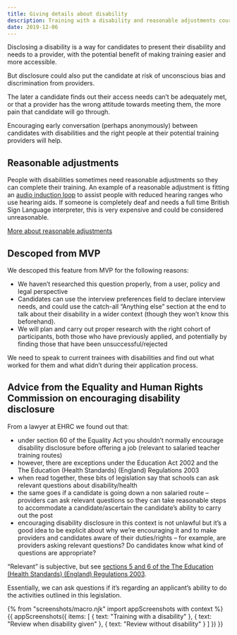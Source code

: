 ```yaml
---
title: Giving details about disability
description: Training with a disability and reasonable adjustments course choices.
date: 2019-12-06
---
```

Disclosing a disability is a way for candidates to present their disability and needs to a provider, with the potential benefit of making training easier and more accessible.

But disclosure could also put the candidate at risk of unconscious bias and discrimination from providers.

The later a candidate finds out their access needs can’t be adequately met, or that a provider has the wrong attitude towards meeting them, the more pain that candidate will go through.

Encouraging early conversation (perhaps anonymously) between candidates with disabilities and the right people at their potential training providers will help.

## Reasonable adjustments

People with disabilities sometimes need reasonable adjustments so they can complete their training. An example of a reasonable adjustment is fitting an [audio induction loop](https://en.wikipedia.org/wiki/Audio_induction_loop) to assist people with reduced hearing ranges who use hearing aids. If someone is completely deaf and needs a full time British Sign Language interpreter, this is very expensive and could be considered unreasonable.

[More about reasonable adjustments](https://www.gov.uk/reasonable-adjustments-for-disabled-workers)

## Descoped from MVP

We descoped this feature from MVP for the following reasons:

* We haven’t researched this question properly, from a user, policy and legal perspective
* Candidates can use the interview preferences field to declare interview needs, and could use the catch-all “Anything else” section at the end to talk about their disability in a wider context (though they won’t know this beforehand).
* We will plan and carry out proper research with the right cohort of participants, both those who have previously applied, and potentially by finding those that have been unsuccessful/rejected

We need to speak to current trainees with disabilities and find out what worked for them and what didn’t during their application process.

## Advice from the Equality and Human Rights Commission on encouraging disability disclosure

From a lawyer at EHRC we found out that:

* under section 60 of the Equality Act you shouldn’t normally encourage disability disclosure before offering a job (relevant to salaried teacher training routes)
* however, there are exceptions under the Education Act 2002 and the The Education (Health Standards) (England) Regulations 2003
* when read together, these bits of legislation say that schools can ask relevant questions about disability/health
* the same goes if a candidate is going down a non salaried route – providers can ask relevant questions so they can take reasonable steps to accommodate a candidate/ascertain the candidate’s ability to carry out the post
* encouraging disability disclosure in this context is not unlawful but it’s a good idea to be explicit about why we’re encouraging it and to make providers and candidates aware of their duties/rights – for example, are providers asking relevant questions? Do candidates know what kind of questions are appropriate?

“Relevant” is subjective, but see [sections 5 and 6 of the The Education (Health Standards) (England) Regulations 2003](http://www.legislation.gov.uk/uksi/2003/3139/regulation/5/made).

Essentially, we can ask questions if it’s regarding an applicant’s ability to do the activities outlined in this legislation.

{% from "screenshots/macro.njk" import appScreenshots with context %}
{{ appScreenshots({
  items: [
    { text: "Training with a disability" },
    { text: "Review when disability given" },
    { text: "Review without disability" }
  ]
}) }}
